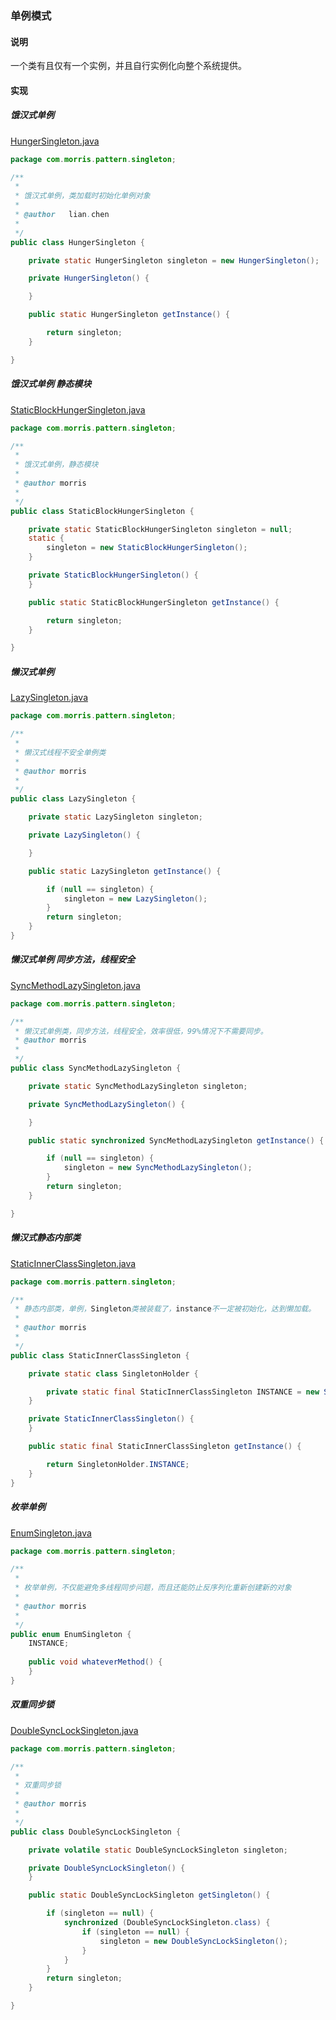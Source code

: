 ### 单例模式
#### 说明
一个类有且仅有一个实例，并且自行实例化向整个系统提供。

#### 实现
##### 饿汉式单例
[HungerSingleton.java](pattern/src/main/java/com/morris/pattern/singleton/HungerSingleton.java)
```java
package com.morris.pattern.singleton;

/**
 * 
 * 饿汉式单例，类加载时初始化单例对象
 *
 * @author   lian.chen	 
 *
 */
public class HungerSingleton {

	private static HungerSingleton singleton = new HungerSingleton();

	private HungerSingleton() {

	}

	public static HungerSingleton getInstance() {

		return singleton;
	}

}
```

##### 饿汉式单例 静态模块
[StaticBlockHungerSingleton.java](pattern/src/main/java/com/morris/pattern/singleton/StaticBlockHungerSingleton.java)
```java
package com.morris.pattern.singleton;

/**
 * 
 * 饿汉式单例，静态模块
 *
 * @author morris
 *
 */
public class StaticBlockHungerSingleton {

	private static StaticBlockHungerSingleton singleton = null;
	static {
		singleton = new StaticBlockHungerSingleton();
	}

	private StaticBlockHungerSingleton() {
	}

	public static StaticBlockHungerSingleton getInstance() {

		return singleton;
	}

}

```

##### 懒汉式单例
[LazySingleton.java](pattern/src/main/java/com/morris/pattern/singleton/LazySingleton.java)
```java
package com.morris.pattern.singleton;

/**
 * 
 * 懒汉式线程不安全单例类
 * 
 * @author morris
 *
 */
public class LazySingleton {

	private static LazySingleton singleton;

	private LazySingleton() {

	}

	public static LazySingleton getInstance() {

		if (null == singleton) {
			singleton = new LazySingleton();
		}
		return singleton;
	}
}
```

##### 懒汉式单例 同步方法，线程安全
[SyncMethodLazySingleton.java](pattern/src/main/java/com/morris/pattern/singleton/SyncMethodLazySingleton.java)
```java
package com.morris.pattern.singleton;

/**
 * 懒汉式单例类，同步方法，线程安全，效率很低，99%情况下不需要同步。
 * @author morris
 *
 */
public class SyncMethodLazySingleton {

	private static SyncMethodLazySingleton singleton;

	private SyncMethodLazySingleton() {

	}

	public static synchronized SyncMethodLazySingleton getInstance() {

		if (null == singleton) {
			singleton = new SyncMethodLazySingleton();
		}
		return singleton;
	}

}
```

##### 懒汉式静态内部类
[StaticInnerClassSingleton.java](pattern/src/main/java/com/morris/pattern/singleton/StaticInnerClassSingleton.java)
```java
package com.morris.pattern.singleton;

/**
 * 静态内部类，单例，Singleton类被装载了，instance不一定被初始化，达到懒加载。
 *
 * @author morris
 *
 */
public class StaticInnerClassSingleton {

	private static class SingletonHolder {

		private static final StaticInnerClassSingleton INSTANCE = new StaticInnerClassSingleton();
	}

	private StaticInnerClassSingleton() {
	}

	public static final StaticInnerClassSingleton getInstance() {

		return SingletonHolder.INSTANCE;
	}
}

```
##### 枚举单例
[EnumSingleton.java](pattern/src/main/java/com/morris/pattern/singleton/EnumSingleton.java)
```java
package com.morris.pattern.singleton;

/**
 * 
 * 枚举单例，不仅能避免多线程同步问题，而且还能防止反序列化重新创建新的对象
 *
 * @author morris
 *
 */
public enum EnumSingleton {
	INSTANCE;
	
    public void whateverMethod() {  
    }  
}


```

##### 双重同步锁
[DoubleSyncLockSingleton.java](pattern/src/main/java/com/morris/pattern/singleton/DoubleSyncLockSingleton.java)
```java
package com.morris.pattern.singleton;

/**
 * 
 * 双重同步锁
 *
 * @author morris 	 
 *
 */
public class DoubleSyncLockSingleton {

	private volatile static DoubleSyncLockSingleton singleton;

	private DoubleSyncLockSingleton() {
	}

	public static DoubleSyncLockSingleton getSingleton() {

		if (singleton == null) {
			synchronized (DoubleSyncLockSingleton.class) {
				if (singleton == null) {
					singleton = new DoubleSyncLockSingleton();
				}
			}
		}
		return singleton;
	}

}

```